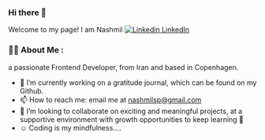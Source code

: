 ### Hi there 👋

Welcome to my page!
I am Nashmil [![Linkedin](https://i.stack.imgur.com/gVE0j.png) LinkedIn](https://www.linkedin.com/in/nashmil-sepehriazad)
&nbsp;

### :woman_technologist: About Me :
a passionate Frontend Developer, from Iran and based in Copenhagen. 


- 🔭 I’m currently working on a gratitude journal, which can be found on my Github.
- 📫 How to reach me: email me at nashmilsp@gmail.com
- 👯 I’m looking to collaborate on exciting and meaningful projects, 
     at a supportive environment with growth opportunities to keep learning 🌱
 - :relaxed: Coding is my mindfulness....
<!--
**Poorooshka/poorooshka** is a ✨ _special_ ✨ repository because its `README.md` (this file) appears on your GitHub profile.

Here are some ideas to get you started:

- 🔭 I’m currently working on ...
- 🌱 I’m currently learning ...
- 👯 I’m looking to collaborate on ...
- 🤔 I’m looking for help with ...
- 💬 Ask me about ...
- 📫 How to reach me: ...
- 😄 Pronouns: ...
- ⚡ Fun fact: ...
-->
